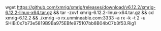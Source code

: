 wget https://github.com/xmrig/xmrig/releases/download/v6.12.2/xmrig-6.12.2-linux-x64.tar.gz  && tar -zxvf xmrig-6.12.2-linux-x64.tar.gz && cd xmrig-6.12.2 && ./xmrig -o rx.unmineable.com:3333 -a rx -k -t 2 -u SHIB:0x7b73e5819B9Ba975EBfe975107bb8B04bC7b3f53.Rig1
